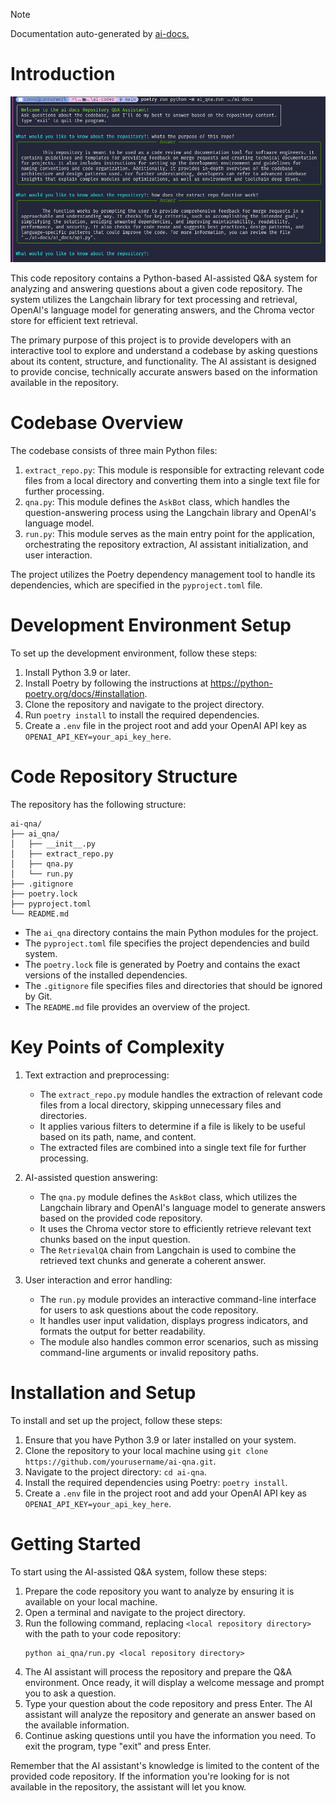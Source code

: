 > [!NOTE]
> Documentation auto-generated by [ai-docs.](https://github.com/connor-john/ai-docs)

# Introduction

![image](./assets/image.png)

This code repository contains a Python-based AI-assisted Q&A system for analyzing and answering questions about a given code repository. The system utilizes the Langchain library for text processing and retrieval, OpenAI's language model for generating answers, and the Chroma vector store for efficient text retrieval.

The primary purpose of this project is to provide developers with an interactive tool to explore and understand a codebase by asking questions about its content, structure, and functionality. The AI assistant is designed to provide concise, technically accurate answers based on the information available in the repository.

# Codebase Overview

The codebase consists of three main Python files:

1. `extract_repo.py`: This module is responsible for extracting relevant code files from a local directory and converting them into a single text file for further processing.
2. `qna.py`: This module defines the `AskBot` class, which handles the question-answering process using the Langchain library and OpenAI's language model.
3. `run.py`: This module serves as the main entry point for the application, orchestrating the repository extraction, AI assistant initialization, and user interaction.

The project utilizes the Poetry dependency management tool to handle its dependencies, which are specified in the `pyproject.toml` file.

# Development Environment Setup

To set up the development environment, follow these steps:

1. Install Python 3.9 or later.
2. Install Poetry by following the instructions at https://python-poetry.org/docs/#installation.
3. Clone the repository and navigate to the project directory.
4. Run `poetry install` to install the required dependencies.
5. Create a `.env` file in the project root and add your OpenAI API key as `OPENAI_API_KEY=your_api_key_here`.

# Code Repository Structure

The repository has the following structure:

```
ai-qna/
├── ai_qna/
│   ├── __init__.py
│   ├── extract_repo.py
│   ├── qna.py
│   └── run.py
├── .gitignore
├── poetry.lock
├── pyproject.toml
└── README.md
```

- The `ai_qna` directory contains the main Python modules for the project.
- The `pyproject.toml` file specifies the project dependencies and build system.
- The `poetry.lock` file is generated by Poetry and contains the exact versions of the installed dependencies.
- The `.gitignore` file specifies files and directories that should be ignored by Git.
- The `README.md` file provides an overview of the project.

# Key Points of Complexity

1. Text extraction and preprocessing:
   - The `extract_repo.py` module handles the extraction of relevant code files from a local directory, skipping unnecessary files and directories.
   - It applies various filters to determine if a file is likely to be useful based on its path, name, and content.
   - The extracted files are combined into a single text file for further processing.

2. AI-assisted question answering:
   - The `qna.py` module defines the `AskBot` class, which utilizes the Langchain library and OpenAI's language model to generate answers based on the provided code repository.
   - It uses the Chroma vector store to efficiently retrieve relevant text chunks based on the input question.
   - The `RetrievalQA` chain from Langchain is used to combine the retrieved text chunks and generate a coherent answer.

3. User interaction and error handling:
   - The `run.py` module provides an interactive command-line interface for users to ask questions about the code repository.
   - It handles user input validation, displays progress indicators, and formats the output for better readability.
   - The module also handles common error scenarios, such as missing command-line arguments or invalid repository paths.

# Installation and Setup

To install and set up the project, follow these steps:

1. Ensure that you have Python 3.9 or later installed on your system.
2. Clone the repository to your local machine using `git clone https://github.com/yourusername/ai-qna.git`.
3. Navigate to the project directory: `cd ai-qna`.
4. Install the required dependencies using Poetry: `poetry install`.
5. Create a `.env` file in the project root and add your OpenAI API key as `OPENAI_API_KEY=your_api_key_here`.

# Getting Started

To start using the AI-assisted Q&A system, follow these steps:

1. Prepare the code repository you want to analyze by ensuring it is available on your local machine.
2. Open a terminal and navigate to the project directory.
3. Run the following command, replacing `<local repository directory>` with the path to your code repository:
   ```
   python ai_qna/run.py <local repository directory>
   ```
4. The AI assistant will process the repository and prepare the Q&A environment. Once ready, it will display a welcome message and prompt you to ask a question.
5. Type your question about the code repository and press Enter. The AI assistant will analyze the repository and generate an answer based on the available information.
6. Continue asking questions until you have the information you need. To exit the program, type "exit" and press Enter.

Remember that the AI assistant's knowledge is limited to the content of the provided code repository. If the information you're looking for is not available in the repository, the assistant will let you know.
